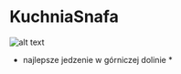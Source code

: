 # KuchniaSnafa
![alt text](https://i.ytimg.com/vi/SyBwp7HM0lk/maxresdefault.jpg)
* najlepsze jedzenie w górniczej dolinie * 
